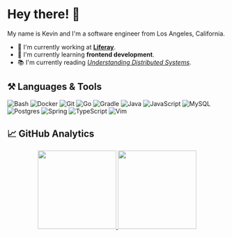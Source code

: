 # Hey there! 👋

My name is Kevin and I'm a software engineer from Los Angeles, California.

- 💼 I'm currently working at **[Liferay](https://liferay.com)**.
- 🌱 I'm currently learning **frontend development**.
- 📚 I'm currently reading *[Understanding Distributed Systems](https://understandingdistributed.systems)*.

## ⚒️ Languages & Tools

![Bash](https://img.shields.io/badge/-Bash-1A1B26?style=flat&logo=gnu-bash&logoColor=4EAA25)
![Docker](https://img.shields.io/badge/-Docker-1A1B26?style=flat&logo=docker&logoColor=1993EF)
![Git](https://img.shields.io/badge/-Git-1A1B26?style=flat&logo=git)
![Go](https://img.shields.io/badge/-Go-1A1B26?style=flat&logo=go)
![Gradle](https://img.shields.io/badge/-Gradle-1A1B26?style=flat&logo=gradle&logoColor=02303A)
![Java](https://img.shields.io/badge/-Java-1A1B26?style=flat&logo=coffeescript&logoColor=FFA500)
![JavaScript](https://img.shields.io/badge/-JavaScript-1A1B26?style=flat&logo=javascript)
![MySQL](https://img.shields.io/badge/-MySQL-1A1B26?style=flat&logo=mysql&logoColor=4479A1)
![Postgres](https://img.shields.io/badge/-Postgres-1A1B26?style=flat&logo=postgresql)
![Spring](https://img.shields.io/badge/-Spring-1A1B26?style=flat&logo=spring)
![TypeScript](https://img.shields.io/badge/-TypeScript-1A1B26?style=flat&logo=typescript&logoColor=2D79C7)
![Vim](https://img.shields.io/badge/-Vim-1A1B26?style=flat&logo=vim&logoColor=019733)

## 📈 GitHub Analytics

<p align="center">
<a href="https://github.com/kevhlee">
  <img height="180em" src="https://github-readme-stats-eight-theta.vercel.app/api?username=kevhlee&show_icons=true&theme=tokyonight&include_all_commits=true&count_private=true"/>
  <img height="180em" src="https://github-readme-stats-eight-theta.vercel.app/api/top-langs/?username=kevhlee&layout=compact&langs_count=8&theme=tokyonight"/>
</a>
</p>

<!--
&#x200B;
Resources:
  - https://github.com/coderjojo/creative-profile-readme
  - https://github-profile-trophy.vercel.app/?username=kevhlee&theme=tokyonight&margin-w=15&margin-h=15&column=7&v=2
  - https://github.com/simple-icons/simple-icons/blob/develop/slugs.md
-->
